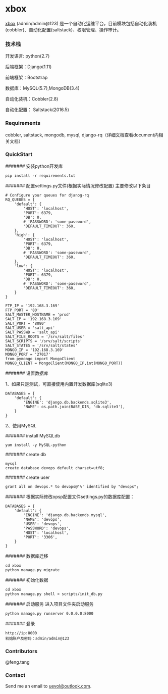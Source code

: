 # xbox
[xbox](http://180.175.180.251:9000) (admin/admin@123) 是一个自动化运维平台，目前模块包括自动化装机(cobbler)、自动化配置(saltstack)、权限管理、操作审计。

### 技术栈
开发语言: python(2.7)

后端框架：Django(1.11)

前端框架：Bootstrap

数据库：MySQL(5.7),MongoDB(3.4)

自动化装机：Cobbler(2.8)

自动化配置： Saltstack(2016.5)

### Requirements

cobbler, saltstack, mongodb, mysql, django-rq（详细文档查看document内相关文档）

### QuickStart

####### 安装python开发库
```
pip install -r requirements.txt
```


####### 配置settings.py文件(根据实际情况修改配置)
主要修改以下条目
```
# Configure your queues for djanog-rq
RQ_QUEUES = {
    'default': {
        'HOST': 'localhost',
        'PORT': 6379,
        'DB': 0,
        # 'PASSWORD': 'some-password',
        'DEFAULT_TIMEOUT': 360,
    },
    'high': {
        'HOST': 'localhost',
        'PORT': 6379,
        'DB': 0,
        # 'PASSWORD': 'some-password',
        'DEFAULT_TIMEOUT': 360,
    },
    'low': {
        'HOST': 'localhost',
        'PORT': 6379,
        'DB': 0,
        # 'PASSWORD': 'some-password',
        'DEFAULT_TIMEOUT': 360,
    }
}

FTP_IP = '192.168.3.169'
FTP_PORT = '80'
SALT_MASTER_HOSTNAME = 'prod'
SALT_IP = '192.168.3.169'
SALT_PORT = '8080'
SALT_USER = 'salt_api'
SALT_PASSWD = 'salt_api'
SALT_FILE_ROOTS = '/srv/salt/files'
SALT_SCRIPTS = '/srv/salt/scripts'
SALT_STATES = '/srv/salt/states'
MONGO_IP = '192.168.3.169'
MONGO_PORT = '27017'
from pymongo import MongoClient
MONGO_CLIENT = MongoClient(MONGO_IP,int(MONGO_PORT))
```

####### 设置数据库

1、如果只是测试，可直接使用内置开发数据库(sqlite3)

```
DATABASES = {  
    'default': { 
        'ENGINE': 'django.db.backends.sqlite3',
        'NAME': os.path.join(BASE_DIR, 'db.sqlite3'), 
    }  
} 
```


2、使用MySQL

####### install MySQLdb
```
yum install -y MySQL-python
```

####### create db
```
mysql
create database devops default charset=utf8;
```

####### create user
```
grant all on devops.* to devops@'%' identified by "devops";
```

####### 根据实际修改opsp配置文件settings.py的数据库配置：

```
DATABASES = {  
    'default': { 
        'ENGINE': 'django.db.backends.mysql',  
        'NAME': 'devops',  
        'USER': 'devops',  
        'PASSWORD': 'devops',
        'HOST': 'localhost',  
        'PORT': '3306',  
    }  
} 
```

####### 数据库迁移
```
cd xbox
python manage.py migrate
```

####### 初始化数据
```
cd xbox
python manage.py shell < scripts/init_db.py
```

####### 启动服务
进入项目文件夹启动服务
```
python manage.py runserver 0.0.0.0:8000
``` 

####### 登录
```
http://ip:8000  
初始账户及密码：admin/admin@123
```

### Contributors

@feng.tang

### Contact

Send me an email to uevol@outlook.com.